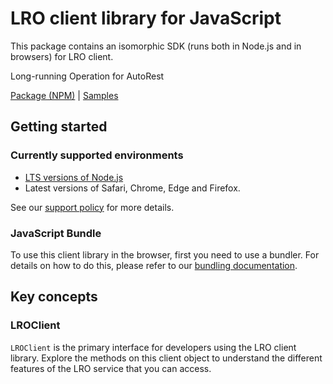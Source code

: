 # LRO client library for JavaScript

This package contains an isomorphic SDK (runs both in Node.js and in browsers) for LRO client.

Long-running Operation for AutoRest

[Package (NPM)](https://www.npmjs.com/package/@msinternal/lro) |
[Samples](https://github.com/Azure-Samples/azure-samples-js-management)

## Getting started

### Currently supported environments

- [LTS versions of Node.js](https://nodejs.org/about/releases/)
- Latest versions of Safari, Chrome, Edge and Firefox.

See our [support policy](https://github.com/Azure/azure-sdk-for-js/blob/main/SUPPORT.md) for more details.





### JavaScript Bundle
To use this client library in the browser, first you need to use a bundler. For details on how to do this, please refer to our [bundling documentation](https://aka.ms/AzureSDKBundling).

## Key concepts

### LROClient

`LROClient` is the primary interface for developers using the LRO client library. Explore the methods on this client object to understand the different features of the LRO service that you can access.

